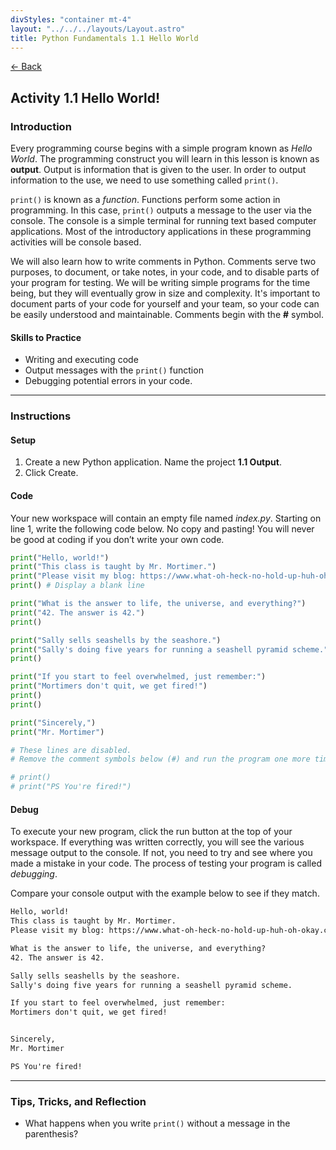 ```yaml
---
divStyles: "container mt-4"
layout: "../../../layouts/Layout.astro"
title: Python Fundamentals 1.1 Hello World
---
```


[← Back](/python-fundamentals/)

## Activity 1.1 Hello World!

### Introduction

Every programming course begins with a simple program known as _Hello World_. The programming construct you will learn in this lesson is known as **output**. Output is information that is given to the user. In order to output information to the use, we need to use something called `print()`.

`print()` is known as a _function_. Functions perform some action in programming. In this case, `print()` outputs a message to the user via the console. The console is a simple terminal for running text based computer applications. Most of the introductory applications in these programming activities will be console based.

We will also learn how to write comments in Python. Comments serve two purposes, to document, or take notes, in your code, and to disable parts of your program for testing. We will be writing simple programs for the time being, but they will eventually grow in size and complexity. It's important to document parts of your code for yourself and your team, so your code can be easily understood and maintainable. Comments begin with the **#** symbol.

#### Skills to Practice

- Writing and executing code
- Output messages with the `print()` function
- Debugging potential errors in your code.

---

### Instructions

#### Setup

1. Create a new Python application. Name the project **1.1 Output**.
2. Click Create.

#### Code

Your new workspace will contain an empty file named _index.py_. Starting on line 1, write the following code below. No copy and pasting! You will never be good at coding if you don’t write your own code.

```python
print("Hello, world!")
print("This class is taught by Mr. Mortimer.")
print("Please visit my blog: https://www.what-oh-heck-no-hold-up-huh-oh-okay.com")
print() # Display a blank line

print("What is the answer to life, the universe, and everything?")
print("42. The answer is 42.")
print()

print("Sally sells seashells by the seashore.")
print("Sally's doing five years for running a seashell pyramid scheme.")
print()

print("If you start to feel overwhelmed, just remember:")
print("Mortimers don't quit, we get fired!")
print()
print()

print("Sincerely,")
print("Mr. Mortimer")

# These lines are disabled.
# Remove the comment symbols below (#) and run the program one more time.

# print()
# print("PS You're fired!")
```

#### Debug

To execute your new program, click the run button at the top of your workspace. If everything was written correctly, you will see the various message output to the console. If not, you need to try and see where you made a mistake in your code. The process of testing your program is called _debugging_.

Compare your console output with the example below to see if they match.

```txt
Hello, world!
This class is taught by Mr. Mortimer.
Please visit my blog: https://www.what-oh-heck-no-hold-up-huh-oh-okay.com

What is the answer to life, the universe, and everything?
42. The answer is 42.

Sally sells seashells by the seashore.
Sally's doing five years for running a seashell pyramid scheme.

If you start to feel overwhelmed, just remember:
Mortimers don't quit, we get fired!


Sincerely,
Mr. Mortimer

PS You're fired!
```

---

### Tips, Tricks, and Reflection

- What happens when you write `print()` without a message in the parenthesis?
